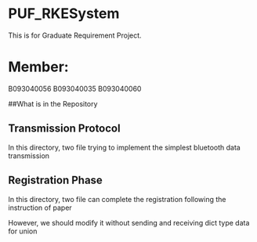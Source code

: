 # PUF_RKESystem
This is for Graduate Requirement Project.
# Member:
B093040056
B093040035
B093040060

##What is in the Repository
## Transmission Protocol
In this directory, two file trying to implement the simplest bluetooth data transmission

## Registration Phase
In this directory, two file can complete the registration following the instruction of paper

However, we should modify it without sending and receiving dict type data for union
